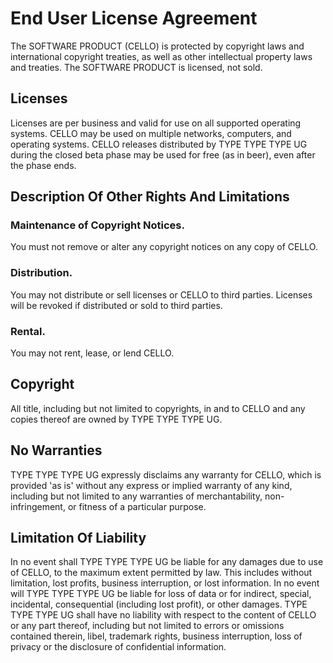 # End User License Agreement

The SOFTWARE PRODUCT (CELLO) is protected by copyright laws and international copyright treaties, as well as other intellectual property laws and treaties. The SOFTWARE PRODUCT is licensed, not sold.

## Licenses

Licenses are per business and valid for use on all supported operating systems. CELLO may be used on multiple networks, computers, and operating systems. CELLO releases distributed by TYPE TYPE TYPE UG during the closed beta phase may be used for free (as in beer), even after the phase ends.


## Description Of Other Rights And Limitations

### Maintenance of Copyright Notices.

You must not remove or alter any copyright notices on any copy of CELLO.

### Distribution.

You may not distribute or sell licenses or CELLO to third parties. Licenses will be revoked if distributed or sold to third parties.

### Rental.

You may not rent, lease, or lend CELLO.


## Copyright

All title, including but not limited to copyrights, in and to CELLO and any copies thereof are owned by TYPE TYPE TYPE UG.


## No Warranties

TYPE TYPE TYPE UG expressly disclaims any warranty for CELLO, which is provided 'as is' without any express or implied warranty of any kind, including but not limited to any warranties of merchantability, non-infringement, or fitness of a particular purpose.


## Limitation Of Liability

In no event shall TYPE TYPE TYPE UG be liable for any damages due to use of CELLO, to the maximum extent permitted by law. This includes without limitation, lost profits, business interruption, or lost information. In no event will TYPE TYPE TYPE UG be liable for loss of data or for indirect, special, incidental, consequential (including lost profit), or other damages. TYPE TYPE TYPE UG shall have no liability with respect to the content of CELLO or any part thereof, including but not limited to errors or omissions contained therein, libel, trademark rights, business interruption, loss of privacy or the disclosure of confidential information.
